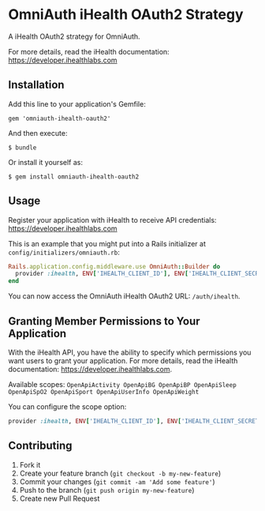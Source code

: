 # OmniAuth iHealth OAuth2 Strategy

A iHealth OAuth2 strategy for OmniAuth.

For more details, read the iHealth documentation: https://developer.ihealthlabs.com

## Installation

Add this line to your application's Gemfile:

    gem 'omniauth-ihealth-oauth2'

And then execute:

    $ bundle

Or install it yourself as:

    $ gem install omniauth-ihealth-oauth2

## Usage

Register your application with iHealth to receive API credentials: https://developer.ihealthlabs.com

This is an example that you might put into a Rails initializer at `config/initializers/omniauth.rb`:

```ruby
Rails.application.config.middleware.use OmniAuth::Builder do
  provider :ihealth, ENV['IHEALTH_CLIENT_ID'], ENV['IHEALTH_CLIENT_SECRET'], :scope => 'OpenApiUserInfo'
end
```

You can now access the OmniAuth iHealth OAuth2 URL: `/auth/ihealth`.

## Granting Member Permissions to Your Application

With the iHealth API, you have the ability to specify which permissions you want users to grant your application.
For more details, read the iHealth documentation: https://developer.ihealthlabs.com.

Available scopes: `OpenApiActivity OpenApiBG OpenApiBP OpenApiSleep OpenApiSpO2 OpenApiSport OpenApiUserInfo OpenApiWeight`

You can configure the scope option:

```ruby
provider :ihealth, ENV['IHEALTH_CLIENT_ID'], ENV['IHEALTH_CLIENT_SECRET'], :scope => 'OpenApiActivity OpenApiUserInfo'
```

## Contributing

1.  Fork it
2.  Create your feature branch (`git checkout -b my-new-feature`)
3.  Commit your changes (`git commit -am 'Add some feature'`)
4.  Push to the branch (`git push origin my-new-feature`)
5.  Create new Pull Request
